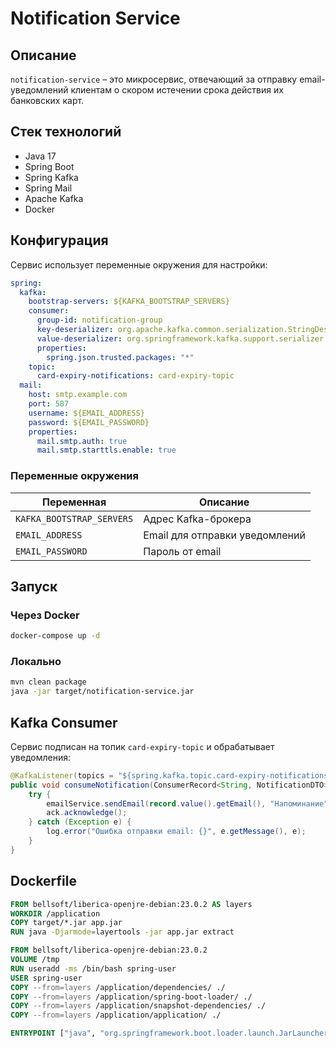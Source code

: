 # Notification Service

## Описание
`notification-service` – это микросервис, отвечающий за отправку email-уведомлений клиентам о скором истечении срока действия их банковских карт.

## Стек технологий
- Java 17
- Spring Boot
- Spring Kafka
- Spring Mail
- Apache Kafka
- Docker

## Конфигурация

Сервис использует переменные окружения для настройки:

```yaml
spring:
  kafka:
    bootstrap-servers: ${KAFKA_BOOTSTRAP_SERVERS}
    consumer:
      group-id: notification-group
      key-deserializer: org.apache.kafka.common.serialization.StringDeserializer
      value-deserializer: org.springframework.kafka.support.serializer.JsonDeserializer
      properties:
        spring.json.trusted.packages: "*"
    topic:
      card-expiry-notifications: card-expiry-topic
  mail:
    host: smtp.example.com
    port: 587
    username: ${EMAIL_ADDRESS}
    password: ${EMAIL_PASSWORD}
    properties:
      mail.smtp.auth: true
      mail.smtp.starttls.enable: true
```

### Переменные окружения

| Переменная               | Описание                           |
|---------------------------|------------------------------------|
| `KAFKA_BOOTSTRAP_SERVERS` | Адрес Kafka-брокера               |
| `EMAIL_ADDRESS`           | Email для отправки уведомлений    |
| `EMAIL_PASSWORD`          | Пароль от email                   |

## Запуск

### Через Docker

```sh
docker-compose up -d
```

### Локально

```sh
mvn clean package
java -jar target/notification-service.jar
```

## Kafka Consumer

Сервис подписан на топик `card-expiry-topic` и обрабатывает уведомления:

```java
@KafkaListener(topics = "${spring.kafka.topic.card-expiry-notifications}", groupId = "${spring.kafka.consumer.group-id}")
public void consumeNotification(ConsumerRecord<String, NotificationDTO> record, Acknowledgment ack) {
    try {
        emailService.sendEmail(record.value().getEmail(), "Напоминание", record.value().getMessage());
        ack.acknowledge();
    } catch (Exception e) {
        log.error("Ошибка отправки email: {}", e.getMessage(), e);
    }
}
```

## Dockerfile

```dockerfile
FROM bellsoft/liberica-openjre-debian:23.0.2 AS layers
WORKDIR /application
COPY target/*.jar app.jar
RUN java -Djarmode=layertools -jar app.jar extract

FROM bellsoft/liberica-openjre-debian:23.0.2
VOLUME /tmp
RUN useradd -ms /bin/bash spring-user
USER spring-user
COPY --from=layers /application/dependencies/ ./
COPY --from=layers /application/spring-boot-loader/ ./
COPY --from=layers /application/snapshot-dependencies/ ./
COPY --from=layers /application/application/ ./

ENTRYPOINT ["java", "org.springframework.boot.loader.launch.JarLauncher"]
```
